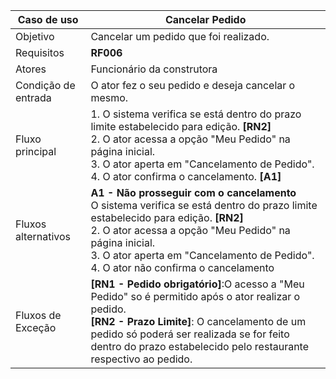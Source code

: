 | Caso de uso         | Cancelar Pedido                                                                                                                                                                                                                                                                                                                                                                                                                                                                                                                                                                                                                                                                 |
| ------------------- | ------------------------------------------------------------------------------------------------------------------------------------------------------------------------------------------------------------------------------------------------------------------------------------------------------------------------------------------------------------------------------------------------------------------------------------------------------------------------------------------------------------------------------------------------------------------------------------------------------------------------------------------------------------------------------------------- |
| Objetivo            | Cancelar um pedido que foi realizado.                                                                                                                                                                                                                                                                                                                                                                                                                                                                                                                                                                                                                       |
| Requisitos          | **RF006**                                                                                                                                                                                                                                                                                                                                                                                                                                                                                                                                                                                                                                                                                   |
| Atores              | Funcionário da construtora                                                                                                                                                                                                                                                                                                                                                                                                                                                                                                                                                                                                                                      |
| Condição de entrada | O ator fez o seu pedido e deseja cancelar o mesmo.                                                                                                                                                                                                                                                                                                                                                                                                                                                                                                                                |
| Fluxo principal     | 1. O sistema verifica se está dentro do prazo limite estabelecido para edição. **[RN2]**<br>2. O ator acessa a opção "Meu Pedido" na página inicial.<br>3. O ator aperta em "Cancelamento de Pedido". <br>4. O ator confirma o cancelamento. **[A1]**<br>                                                                                                                                                                                                                                                                                     |
| Fluxos alternativos | **A1 - Não prosseguir com o cancelamento** <br>O sistema verifica se está dentro do prazo limite estabelecido para edição. **[RN2]**<br>2. O ator acessa a opção "Meu Pedido" na página inicial.<br>3. O ator aperta em "Cancelamento de Pedido". <br>4. O ator não confirma o cancelamento<br>
| Fluxos de Exceção   | **[RN1 - Pedido obrigatório]**:O acesso a "Meu Pedido" so é permitido após o ator realizar o pedido. <br> **[RN2 - Prazo Limite]**: O cancelamento de um pedido só poderá ser realizada se for feito dentro do prazo estabelecido pelo restaurante respectivo ao pedido.|
